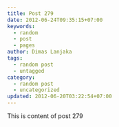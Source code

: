 ```yaml
---
title: Post 279
date: 2012-06-24T09:35:15+07:00
keywords:
  - random
  - post
  - pages
author: Dimas Lanjaka
tags:
  - random post
  - untagged
category:
  - random post
  - uncategorized
updated: 2012-06-20T03:22:54+07:00
---
```

This is content of post 279